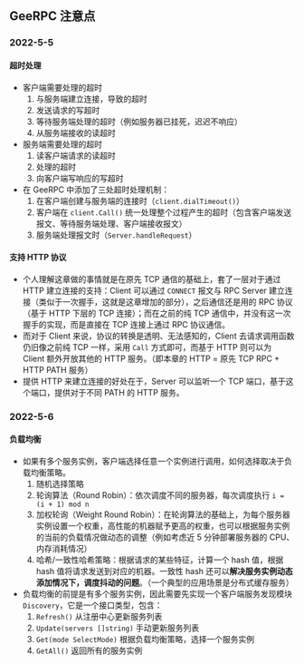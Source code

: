 ## GeeRPC 注意点

### 2022-5-5
#### 超时处理

- 客户端需要处理的超时
  1. 与服务端建立连接，导致的超时
  2. 发送请求的写超时
  3. 等待服务端处理的超时（例如服务器已挂死，迟迟不响应）
  4. 从服务端接收的读超时
- 服务端需要处理的超时
  1. 读客户端请求的读超时
  2. 处理的超时
  3. 向客户端写响应的写超时
- 在 GeeRPC 中添加了三处超时处理机制：
  1. 在客户端创建与服务端的连接时（`client.dialTimeout()`）
  2. 客户端在 `client.Call()` 统一处理整个过程产生的超时（包含客户端发送报文、等待服务端处理、客户端接收报文）
  3. 服务端处理报文时（`Server.handleRequest`）

#### 支持 HTTP 协议
- 个人理解这章做的事情就是在原先 TCP 通信的基础上，套了一层对于通过 HTTP 建立连接的支持：Client 可以通过 `CONNECT` 报文与 RPC Server 建立连接（类似于一次握手，这就是这章增加的部分），之后通信还是用的 RPC 协议（基于 HTTP 下层的 TCP 连接）；而在之前的纯 TCP 通信中，并没有这一次握手的实现，而是直接在 TCP 连接上通过 RPC 协议通信。
- 而对于 Client 来说，协议的转换是透明、无法感知的，Client 去请求调用函数仍旧像之前纯 TCP 一样，采用 `Call` 方式即可，而基于 HTTP 则可以为 Client 额外开放其他的 HTTP 服务。（即本章的 HTTP = 原先 TCP RPC + HTTP PATH 服务）
- 提供 HTTP 来建立连接的好处在于，Server 可以监听一个 TCP 端口，基于这个端口，提供对于不同 PATH 的 HTTP 服务。

### 2022-5-6

#### 负载均衡
- 如果有多个服务实例，客户端选择任意一个实例进行调用，如何选择取决于负载均衡策略。
  1. 随机选择策略
  2. 轮询算法（Round Robin）：依次调度不同的服务器，每次调度执行 `i = (i + 1) mod n`
  3. 加权轮询（Weight Round Robin）：在轮询算法的基础上，为每个服务器实例设置一个权重，高性能的机器赋予更高的权重，也可以根据服务实例的当前的负载情况做动态的调整（例如考虑近 5 分钟部署服务器的 CPU、内存消耗情况）
  4. 哈希/一致性哈希策略：根据请求的某些特征，计算一个 hash 值，根据 hash 值将请求发送到对应的机器。一致性 hash 还可以**解决服务实例动态添加情况下，调度抖动的问题**。（一个典型的应用场景是分布式缓存服务）
- 负载均衡的前提是有多个服务实例，因此需要先实现一个客户端服务发现模块 `Discovery`，它是一个接口类型，包含：
  1. `Refresh()` 从注册中心更新服务列表
  2. `Update(servers []string)` 手动更新服务列表
  3. `Get(mode SelectMode)` 根据负载均衡策略，选择一个服务实例
  4. `GetAll()` 返回所有的服务实例